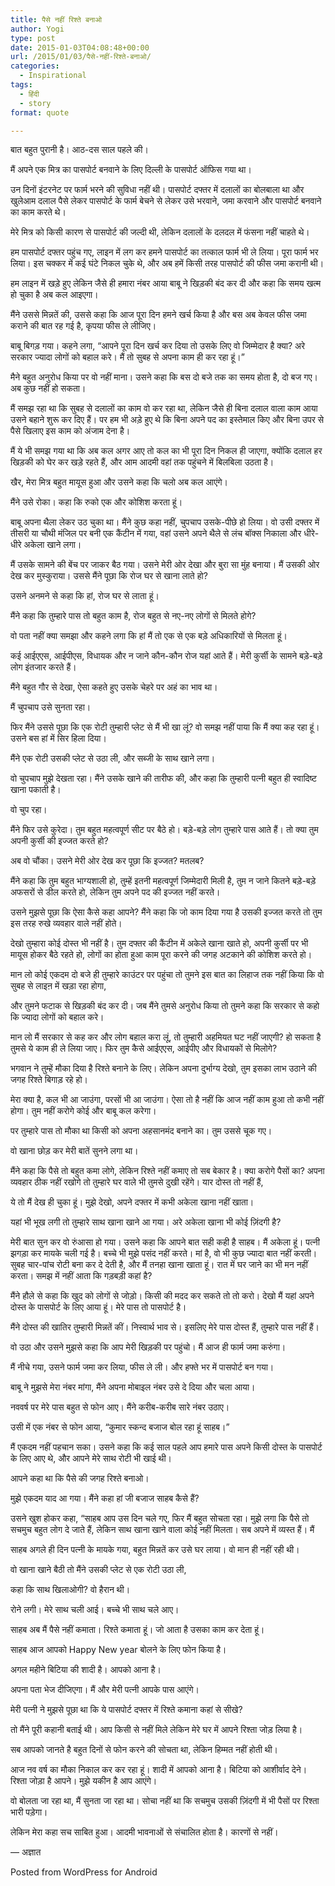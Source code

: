 ```yaml
---
title: पैसे नहीं रिश्ते बनाओ
author: Yogi
type: post
date: 2015-01-03T04:08:48+00:00
url: /2015/01/03/पैसे-नहीं-रिश्ते-बनाओ/
categories:
  - Inspirational
tags:
  - हिंदी
  - story
format: quote

---
```

बात बहुत पुरानी है। आठ-दस साल पहले की।

मैं अपने एक मित्र का पासपोर्ट बनवाने के लिए दिल्ली के पासपोर्ट ऑफिस गया था। 

उन दिनों इंटरनेट पर फार्म भरने की सुविधा नहीं थी। पासपोर्ट दफ्तर में दलालों का बोलबाला था और खुलेआम दलाल पैसे लेकर पासपोर्ट के फार्म बेचने से लेकर उसे भरवाने, जमा करवाने और पासपोर्ट बनवाने का काम करते थे। 

मेरे मित्र को किसी कारण से पासपोर्ट की जल्दी थी, लेकिन दलालों के दलदल में फंसना नहीं चाहते थे। 

हम पासपोर्ट दफ्तर पहुंच गए, लाइन में लग कर हमने पासपोर्ट का तत्काल फार्म भी ले लिया। पूरा फार्म भर लिया। इस चक्कर में कई घंटे निकल चुके थे, और अब हमें किसी तरह पासपोर्ट की फीस जमा करानी थी। 

हम लाइन में खड़े हुए लेकिन जैसे ही हमारा नंबर आया बाबू ने खिड़की बंद कर दी और कहा कि समय खत्म हो चुका है अब कल आइएगा। 

मैंने उससे मिन्नतें की, उससे कहा कि आज पूरा दिन हमने खर्च किया है और बस अब केवल फीस जमा कराने की बात रह गई है, कृपया फीस ले लीजिए। 

बाबू बिगड़ गया। कहने लगा, &#8220;आपने पूरा दिन खर्च कर दिया तो उसके लिए वो जिम्मेदार है क्या? अरे सरकार ज्यादा लोगों को बहाल करे। मैं तो सुबह से अपना काम ही कर रहा हूं।&#8221; 

मैने बहुत अनुरोध किया पर वो नहीं माना। उसने कहा कि बस दो बजे तक का समय होता है, दो बज गए। अब कुछ नहीं हो सकता। 

मैं समझ रहा था कि सुबह से दलालों का काम वो कर रहा था, लेकिन जैसे ही बिना दलाल वाला काम आया उसने बहाने शुरू कर दिए हैं। पर हम भी अड़े हुए थे कि बिना अपने पद का इस्तेमाल किए और बिना उपर से पैसे खिलाए इस काम को अंजाम देना है।
  
मैं ये भी समझ गया था कि अब कल अगर आए तो कल का भी पूरा दिन निकल ही जाएगा, क्योंकि दलाल हर खिड़की को घेर कर खड़े रहते हैं, और आम आदमी वहां तक पहुंचने में बिलबिला उठता है।

खैर, मेरा मित्र बहुत मायूस हुआ और उसने कहा कि चलो अब कल आएंगे।
  
मैंने उसे रोका। कहा कि रुको एक और कोशिश करता हूं। 

बाबू अपना थैला लेकर उठ चुका था। मैंने कुछ कहा नहीं, चुपचाप उसके-पीछे हो लिया। वो उसी दफ्तर में तीसरी या चौथी मंजिल पर बनी एक कैंटीन में गया, वहां उसने अपने थैले से लंच बॉक्स निकाला और धीरे-धीरे अकेला खाने लगा। 

मैं उसके सामने की बेंच पर जाकर बैठ गया। उसने मेरी ओर देखा और बुरा सा मुंह बनाया। मैं उसकी ओर देख कर मुस्कुराया। उससे मैंने पूछा कि रोज घर से खाना लाते हो?
  
उसने अनमने से कहा कि हां, रोज घर से लाता हूं। 

मैंने कहा कि तुम्हारे पास तो बहुत काम है, रोज बहुत से नए-नए लोगों से मिलते होगे?
  
वो पता नहीं क्या समझा और कहने लगा कि हां मैं तो एक से एक बड़े अधिकारियों से मिलता हूं।

कई आईएएस, आईपीएस, विधायक और न जाने कौन-कौन रोज यहां आते हैं। मेरी कुर्सी के सामने बड़े-बड़े लोग इंतजार करते हैं। 

मैंने बहुत गौर से देखा, ऐसा कहते हुए उसके चेहरे पर अहं का भाव था।
  
मैं चुपचाप उसे सुनता रहा। 

फिर मैंने उससे पूछा कि एक रोटी तुम्हारी प्लेट से मैं भी खा लूं? वो समझ नहीं पाया कि मैं क्या कह रहा हूं। उसने बस हां में सिर हिला दिया।
  
मैंने एक रोटी उसकी प्लेट से उठा ली, और सब्जी के साथ खाने लगा। 

वो चुपचाप मुझे देखता रहा। मैंने उसके खाने की तारीफ की, और कहा कि तुम्हारी पत्नी बहुत ही स्वादिष्ट खाना पकाती है।
  
वो चुप रहा। 

मैंने फिर उसे कुरेदा। तुम बहुत महत्वपूर्ण सीट पर बैठे हो। बड़े-बड़े लोग तुम्हारे पास आते हैं। तो क्या तुम अपनी कुर्सी की इज्जत करते हो?

अब वो चौंका। उसने मेरी ओर देख कर पूछा कि इज्जत? मतलब?

मैंने कहा कि तुम बहुत भाग्यशाली हो, तुम्हें इतनी महत्वपूर्ण जिम्मेदारी मिली है, तुम न जाने कितने बड़े-बड़े अफसरों से डील करते हो, लेकिन तुम अपने पद की इज्जत नहीं करते। 

उसने मुझसे पूछा कि ऐसा कैसे कहा आपने? मैंने कहा कि जो काम दिया गया है उसकी इज्जत करते तो तुम इस तरह रुखे व्यवहार वाले नहीं होते। 

देखो तुम्हारा कोई दोस्त भी नहीं है। तुम दफ्तर की कैंटीन में अकेले खाना खाते हो, अपनी कुर्सी पर भी मायूस होकर बैठे रहते हो, लोगों का होता हुआ काम पूरा करने की जगह अटकाने की कोशिश करते हो।

मान लो कोई एकदम दो बजे ही तुम्हारे काउंटर पर पहुंचा तो तुमने इस बात का लिहाज तक नहीं किया कि वो सुबह से लाइऩ में खड़ा रहा होगा, 

और तुमने फटाक से खिड़की बंद कर दी। जब मैंने तुमसे अनुरोध किया तो तुमने कहा कि सरकार से कहो कि ज्यादा लोगों को बहाल करे। 

मान लो मैं सरकार से कह कर और लोग बहाल करा लूं, तो तुम्हारी अहमियत घट नहीं जाएगी? हो सकता है तुमसे ये काम ही ले लिया जाए। फिर तुम कैसे आईएएस, आईपीए और विधायकों से मिलोगे?

भगवान ने तुम्हें मौका दिया है रिश्ते बनाने के लिए। लेकिन अपना दुर्भाग्य देखो, तुम इसका लाभ उठाने की जगह रिश्ते बिगाड़ रहे हो। 

मेरा क्या है, कल भी आ जाउंगा, परसों भी आ जाउंगा। ऐसा तो है नहीं कि आज नहीं काम हुआ तो कभी नहीं होगा। तुम नहीं करोगे कोई और बाबू कल करेगा। 

पर तुम्हारे पास तो मौका था किसी को अपना अहसानमंद बनाने का। तुम उससे चूक गए।
  
वो खाना छोड़ कर मेरी बातें सुनने लगा था।
  
मैंने कहा कि पैसे तो बहुत कमा लोगे, लेकिन रिश्ते नहीं कमाए तो सब बेकार है। क्या करोगे पैसों का? अपना व्यवहार ठीक नहीं रखोगे तो तुम्हारे घर वाले भी तुमसे दुखी रहेंगे। यार दोस्त तो नहीं हैं, 

ये तो मैं देख ही चुका हूं। मुझे देखो, अपने दफ्तर में कभी अकेला खाना नहीं खाता। 

यहां भी भूख लगी तो तुम्हारे साथ खाना खाने आ गया। अरे अकेला खाना भी कोई ज़िंदगी है?

मेरी बात सुन कर वो रुंआसा हो गया। उसने कहा कि आपने बात सही कही है साहब। मैं अकेला हूं। पत्नी झगड़ा कर मायके चली गई है। बच्चे भी मुझे पसंद नहीं करते। मां है, वो भी कुछ ज्यादा बात नहीं करती। सुबह चार-पांच रोटी बना कर दे देती है, और मैं तनहा खाना खाता हूं। रात में घर जाने का भी मन नहीं करता। समझ में नहीं आता कि गड़बड़ी कहां है? 

मैंने हौले से कहा कि खुद को लोगों से जोड़ो। किसी की मदद कर सकते तो तो करो। देखो मैं यहां अपने दोस्त के पासपोर्ट के लिए आया हूं। मेरे पास तो पासपोर्ट है। 

मैंने दोस्त की खातिर तुम्हारी मिन्नतें कीं। निस्वार्थ भाव से। इसलिए मेरे पास दोस्त हैं, तुम्हारे पास नहीं हैं। 

वो उठा और उसने मुझसे कहा कि आप मेरी खिड़की पर पहुंचो। मैं आज ही फार्म जमा करुंगा। 

मैं नीचे गया, उसने फार्म जमा कर लिया, फीस ले ली। और हफ्ते भर में पासपोर्ट बन गया। 

बाबू ने मुझसे मेरा नंबर मांगा, मैंने अपना मोबाइल नंबर उसे दे दिया और चला आया।

नववर्ष पर मेरे पास बहुत से फोन आए। मैंने करीब-करीब सारे नंबर उठाए। 

उसी में एक नंबर से फोन आया, &#8220;कुमार स्कन्द बजाज बोल रहा हूं साहब।&#8221;

मैं एकदम नहीं पहचान सका। उसने कहा कि कई साल पहले आप हमारे पास अपने किसी दोस्त के पासपोर्ट के लिए आए थे, और आपने मेरे साथ रोटी भी खाई थी। 

आपने कहा था कि पैसे की जगह रिश्ते बनाओ। 

मुझे एकदम याद आ गया। मैंने कहा हां जी बजाज साहब कैसे हैं?

उसने खुश होकर कहा, &#8220;साहब आप उस दिन चले गए, फिर मैं बहुत सोचता रहा। मुझे लगा कि पैसे तो सचमुच बहुत लोग दे जाते हैं, लेकिन साथ खाना खाने वाला कोई नहीं मिलता। सब अपने में व्यस्त हैं। मैं 

साहब अगले ही दिन पत्नी के मायके गया, बहुत मिन्नतें कर उसे घर लाया। वो मान ही नहीं रही थी।

वो खाना खाने बैठी तो मैंने उसकी प्लेट से एक रोटी उठा ली, 

कहा कि साथ खिलाओगी? वो हैरान थी। 

रोने लगी। मेरे साथ चली आई। बच्चे भी साथ चले आए।

साहब अब मैं पैसे नहीं कमाता। रिश्ते कमाता हूं। जो आता है उसका काम कर देता हूं। 

साहब आज आपको Happy New year बोलने के लिए फोन किया है।

अगल महीने बिटिया की शादी है। आपको आना है।

अपना पता भेज दीजिएगा। मैं और मेरी पत्नी आपके पास आएंगे।

मेरी पत्नी ने मुझसे पूछा था कि ये पासपोर्ट दफ्तर में रिश्ते कमाना कहां से सीखे? 

तो मैंने पूरी कहानी बताई थी। आप किसी से नहीं मिले लेकिन मेरे घर में आपने रिश्ता जोड़ लिया है। 

सब आपको जानते है बहुत दिनों से फोन करने की सोचता था, लेकिन हिम्मत नहीं होती थी। 

आज नव वर्ष का मौका निकाल कर कर रहा हूं। शादी में आपको आना है। बिटिया को आशीर्वाद देने। रिश्ता जोड़ा है आपने। मुझे यकीन है आप आएंगे। 

वो बोलता जा रहा था, मैं सुनता जा रहा था। सोचा नहीं था कि सचमुच उसकी ज़िंदगी में भी पैसों पर रिश्ता भारी पड़ेगा। 

लेकिन मेरा कहा सच साबित हुआ। आदमी भावनाओं से संचालित होता है। कारणों से नहीं।
  
&#8212; अज्ञात

<span class="post_sig">Posted from WordPress for Android</span>